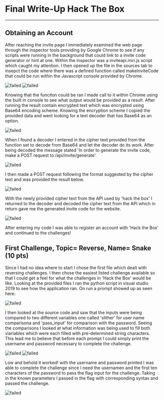 # Final Write-Up Hack The Box
--------------------------------------------------------------------

## Obtaining an Account
After reaching the invite page I immediately examined the web page through the inspector tools providing by Google Chrome to see if any scripts were running in the background that could link to a invite code generator or hint at one. Within the inspector was a inviteapi.min.js script which caught my attention. I then opened up the file in the sources tab to insepct the code where there was a defined function called makeInviteCode that could be run within the Javascript console provided by Chrome. 

<img src="HackTheBoxInvite.png" alt="failed" class="inline"/>
<img src="inviteFunction.png" alt="failed" class="inline"/>

Knowing that the funciton could be ran I made call to it within Chrome using the built in console to see what output would be provided as a result. After running the result contain encrypted text which was encrypted using Base64 encoding scheme. Knowing the encryption scheme I copied the provided data and went looking for a text decoder that has Base64 as an option. 

<img src="inviteResult.png" alt="failed" class="inline"/>

When I found a decoder I entered in the cipher text provided from the function set to decode from Base64 and let the decoder do its work. After being decoded the message stated 'In order to generate the invite code, make a POST request to /api/invite/generate'.

<img src="inviteDecode.png" alt="failed" class="inline"/>

I then made a POST request following the format suggested by the cipher text and was provided the result below.

<img src="invitePost.png" alt="failed" class="inline"/>

With the newly provided cipher text from the API used by 'hack the box' I returned to the decoder and decoded the cipher text from the API which in return gave me the generated invite code for the website. 

<img src="inviteCode.png" alt="failed" class="inline"/>

After entering my code I was able to register an account with 'Hack the Box' and continued to the challenges!

## First Challenge, Topic= Reverse, Name= Snake (10 pts)
Since I had no idea where to start I chose the first file which dealt with reversing challenges. I then chose the easiest listed challenge available so that I could get a feel for what the challenges in 'Hack the Box' would be like. Looking at the provided files I ran the python script in visual studio 2019 to see how the application ran. On run a prompt showed up as seen here:

<img src="SnakePrompt.png" alt="failed" class="inline"/>

I then looked at the source code and saw that the inputs were being compared to two different variables one called 'slither' for user name comparisona and 'pass_input' for comparison with the password. Seeing the comparisons I looked at what information was being used to fill both viariables which were each filled with pre-determined string characters. This lead me to believe that before each prompt I could simply print the username and password necessary to complete the challenge. 

<img src="SnakeSource.png" alt="failed" class="inline"/>
<img src="SnakePromptComplete.png" alt="failed" class="inline"/>

Low and behold it worked! with the username and password printed I was able to complete the challenge since I need the usernamen and the first ten characters of the password to pass the flag input for the challenge. Taking in the known parameters I passed in the flag with corresponding syntax and passed the challenge.

<img src="SnakeComplete.png" alt="failed" class="inline"/>



